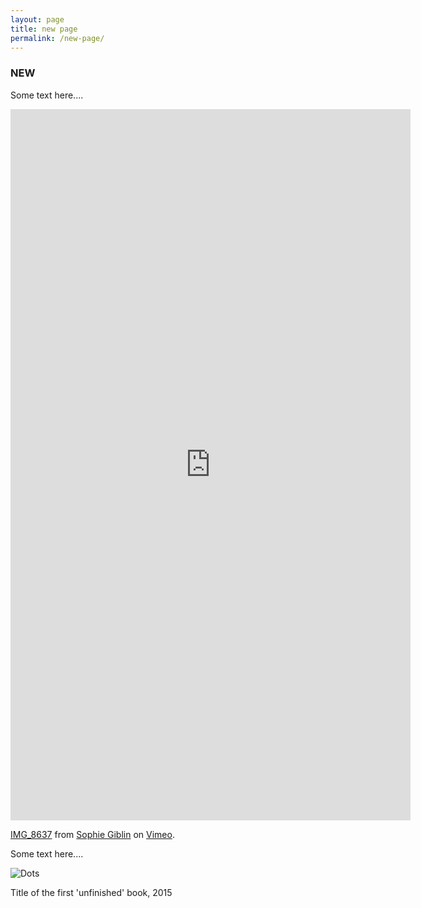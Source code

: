 ```yaml
---
layout: page
title: new page
permalink: /new-page/
---
```


<h3 class="center">NEW</h3>

Some text here....

<iframe src="https://player.vimeo.com/video/259913084" width="640" height="1138" frameborder="0" webkitallowfullscreen mozallowfullscreen allowfullscreen></iframe>
<p><a href="https://vimeo.com/259913084">IMG_8637</a> from <a href="https://vimeo.com/sophiegoblin">Sophie Giblin</a> on <a href="https://vimeo.com">Vimeo</a>.</p>

Some text here....

![Dots](/img/unfinished/written_title.jpg "Unfinished")

<span class="caption">Title of the first 'unfinished' book, 2015</span>










